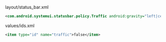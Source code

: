 layout/status_bar.xml
```xml
<com.android.systemui.statusbar.policy.Traffic android:gravity="left|center" android:id="@id/traffic" android:layout_width="wrap_content" android:layout_height="fill_parent" android:singleLine="true" />
```
values/ids.xml
```xml
<item type="id" name="traffic">false</item>
```
